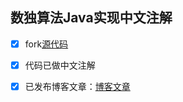 ## 数独算法Java实现中文注解

- [x] fork[源代码](https://github.com/a11n/sudoku)

- [x] 代码已做中文注解

- [x] 已发布博客文章：[博客文章](https://www.cnblogs.com/aqiu18/p/14155182.html)
